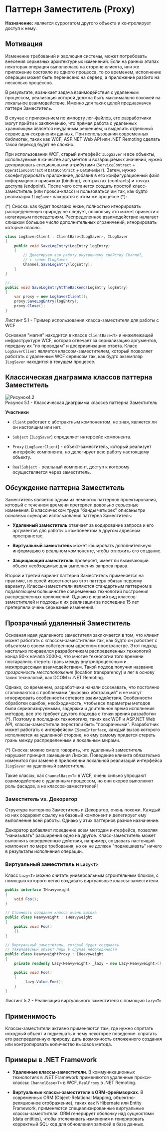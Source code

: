 # Паттерн Заместитель (Proxy)

**Назначение:** является суррогатом другого объекта и контролирует доступ к нему.

## Мотивация

Изменение требований и эволюция системы, может потребовать внесения серьезных архитектурных изменений. Если на ранних этапах некоторая операция выполнялась на стороне клиента, или же приложение состояло из одного процесса, то со временем, исполнение операции может быть перенесено на сервер, а приложение разбито на несколько процессов.

В результате, возникает задача взаимодействия с удаленным процессом, реализация которой должна быть максимально похожей на локальное взаимодействие. Именно для таких целей предназначен паттерн Заместитель.

В случае с приложением по импорту лог-файлов, его разработчики могут прийти к заключению, что прямая работа с удаленных хранилищем является неудачным решением, и выделить отдельный сервис для сохранения данных. При использовании современных библиотек, таких как WCF, ASP.NET Web API или .NET Remoting сделать такой переход будет не сложно.

При использовании WCF, старый интерфейс `ILogSaver` и все объекты, используемые в качестве аргументов и возвращаемых значений, нужно декорировать специальными атрибутами (`ServiceContract` + `OperationContract` и `DataContract` + `DataMember`).
Затем, нужно сконфигурировать приложение, добавив в его конфигурационный файл информацию о привязках (binding), контрактах (contracts) и точках доступа (endpoint). После чего останется создать простой класс-заместитель (или прокси-класс) и пользоваться им так, как будто реализация `ILogSaver` находится в этом же процессе (*):

(*) Сноска: как будет показано ниже, полностью игнорировать распределенную природу не следует, поскольку это может привести к негативным последствиям. Распределенное взаимодействие налагает слишком большое число дополнительных ограничений, игнорировать которые опасно.

```csharp
class LogSaverClient : ClientBase<ILogSaver>, ILogSaver
{
    public void SaveLogEntry(LogEntry logEntry)
    {
        // Делегируем всю работу внутреннему свойству Channel,
        // с типом ILogSaver
        Channel.SaveLogEntry(logEntry);
    }
}

//...
public void SaveLogEntryAtTheBackend(LogEntry logEntry)
{
    var proxy = new LogSaverClient();
    proxy.SaveLogEntry(logEntry);
    proxy.Close();
}
```

Листинг 5.1 - Пример использования класса-заместителя для работы с WCF

Основная "магия" находится в классе `ClientBase<T>` и нижележащей инфраструктуре WCF, которая отвечает за сериализацию аргументов, передачу их "по проводам" и десериализацию ответа. Класс `LogSaverClient` является классом-заместителем, который позволяет работать с удаленным WCF сервисом так, как будто экземпляр `ILogSaver` находится в текущем процессе. 

## Классическая диаграмма классов паттерна Заместитель

![Рисунок4.2](https://github.com/SergeyTeplyakov/DesignPatternsBook/raw/master/Part%203%20-%20Structural%20Patterns/Images/ch05_Image1.png)    
Рисунок 5.1 - Классическая диаграмма классов паттерна Заместитель

**Участники**

* `Client` работает с абстрактным компонентом, не зная, является ли он настоящим или нет.

* `Subject` (`ILogSaver`) определяет интерфейс компонента.

* `Proxy` (`LogSaverClient`) - объект-заместитель, который реализует интерфейс компонента, но делегирует всю работу настоящему объекту.

* `RealSubject` - реальный компонент, доступ к которому осуществляется через заместитель.

## Обсуждение паттерна Заместитель

Заместитель является одним из немногих паттернов проектирования, который с течением времени претерпел довольно серьезные изменения. В классическом труде "банды четырех" описаны три основных сценария использования паттерна Заместитель:

* **Удаленный заместитель** отвечает за кодирование запроса и его аргументов для работы с компонентом в другом адресном пространстве.

* **Виртуальный заместитель** может кэшировать дополнительную информацию о реальном компоненте, чтобы отложить его создание.

* **Защищающий заместитель** проверяет, имеет ли вызывающий объект необходимые для выполнения запроса права.

Второй и третий вариант паттерна Заместитель применяется на практике, но своей известностью этот паттерн обязан первому варианту. Классы-заместители являются стандартным паттерном в подавляющем большинстве современных технологий построения распределенных приложений. Однако внешний вид классов-заместителей и подходы к их реализации за последние 15 лет претерпели очень серьезные изменения.

## Прозрачный удаленный Заместитель
Основная идея удаленного заместителя заключается в том, что клиент может работать с классом-заместителем так, как будто он работает с объектом в своем собственном адресном пространстве. Этот подход настолько понравился разработчикам распределенных технологий конца 90-х начала 2000-х, что многие технологии того времени постарались стереть грань между внутрипроцессным и межпроцессным взаимодействием. Такой подход получил название *прозрачность местоположения* (location transparency) и лег в основу таких технологий, как DCOM и .NET Remoting.

Однако, со временем, разработчики начали осознавать, что постоянно сталкиваются с проблемами "дырявых абстракций" и не могут игнорировать особенности сетевого взаимодействия. Особенности обработки ошибок, необходимость, чтобы все параметры методов были сериализируемыми, задержки и длительное время исполнения методов, все это требует другого подхода с точки зрения разработки (*). Поэтому в последних технологиях, таких как WCF и ASP.NET Web API, классы-заместители перестали быть "прозрачными". Разработчик может работать с интерфейсом `ISomeInterface`, каждый вызов которого исполняется на удаленной стороне, но ему самому придется стереть грань между распределенным и локальным мирами.

(*) Сноска: можно смело говорить, что удаленный заместитель нарушает принцип замещения Лисков. Поведение клиента обязательно изменится при замене в приложении локальной реализаций интерфейса `ILogSaver` на удаленный заместитель.

Такие классы, как `ChannelBase<T>` в WCF, очень сильно упрощают взаимодействие с удаленным процессом, но они скорее выполняют роль фасадов, а не классов-заместителей!

### Заместитель vs. Декоратор
Структура паттернов Заместитель и Декоратор, очень похожи. Каждый из них содержит ссылку на базовый компонент и делегирует ему выполнение всей работы. Однако у этих паттернов разное назначение.

Декоратор добавляет поведение всем методам интерфейса, позволяя "нанизывать" расширения одно на другое. Класс-заместитель может выполнять определенные действия, например, создавать настоящий компонент по мере требования, но он не должен "подмешивать" ничего в результаты исполнения операции.

### Виртуальный заместитель и `Lazy<T>`
Класс `Lazy<T>` можно считать универсальным строительным блоком, с помощью которого легко создавать виртуальные классы-заместители.

```csharp
public interface IHeavyweight
{
    void Foo();
}

// Стоимость создания класса очень высока
public class Heavyweight : IHeavyweight
{
    public void Foo()
    {}
}

// Виртуальный заместитель, который будет создавать
// тяжеловесный объект лишь в случае необходимости
public class HeavyweightProxy : IHeavyweight
{
    private readonly Lazy<Heavyweight> _lazy = new Lazy<Heavyweight>();

    public void Foo()
    {
        _lazy.Value.Foo();
    }
}
```

Листинг 5.2 - Реализация виртуального заместителя с помощью `Lazy<T>`

## Применимость
Классы-заместители активно применяются там, где нужно спрятать исходный объект и подмешать к нему некоторое поведение: спрятать его распределенную природу, дать возможность отложенного создания или контролировать количество вызовов метода.

## Примеры в .NET Framework

* **Удаленные классы-заместители**.
В коммуникационных технологиях в .NET Framework применяются удаленные прокси-классы: `ChannelBase<T>` в WCF, `RealProxy` в .NET Remoting.

* **Виртуальные классы-заместители в ORM-фреймворках**.
В современных ORM (Object-Relational Mapping, объектно-реляционное отображение), таких как NHibernate или Entity Framework, применяются специализированные виртуальные классы-заместители. ORM генерирует оболочку над сущностями (data entities), чтобы отслеживать изменения и генерировать корректный SQL-код для обновления записей в базе данных.
